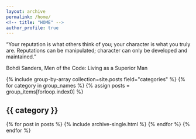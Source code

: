 ```yaml
---
layout: archive
permalink: /home/
<!-- title: "HOME" -->
author_profile: true
---
```


“Your reputation is what others think of you; your character is what you truly are. Reputations can be manipulated; character can only be developed and maintained.” <br>

Bohdi Sanders, Men of the Code: Living as a Superior Man

{% include group-by-array collection=site.posts field="categories" %}
{% for category in group_names %}
  {% assign posts = group_items[forloop.index0] %}
  <h2 id="{{ category | slugify }}" class="archive__subtitle">{{ category }}</h2>
  {% for post in posts %}
    {% include archive-single.html %}
  {% endfor %}
{% endfor %}